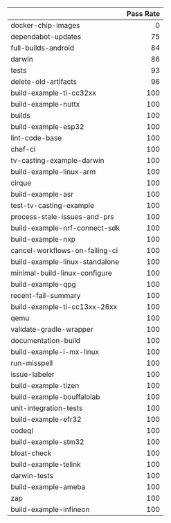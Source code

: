 |                                |   Pass Rate |
|:-------------------------------|------------:|
| docker-chip-images             |           0 |
| dependabot-updates             |          75 |
| full-builds-android            |          84 |
| darwin                         |          86 |
| tests                          |          93 |
| delete-old-artifacts           |          96 |
| build-example-ti-cc32xx        |         100 |
| build-example-nuttx            |         100 |
| builds                         |         100 |
| build-example-esp32            |         100 |
| lint-code-base                 |         100 |
| chef-ci                        |         100 |
| tv-casting-example-darwin      |         100 |
| build-example-linux-arm        |         100 |
| cirque                         |         100 |
| build-example-asr              |         100 |
| test-tv-casting-example        |         100 |
| process-stale-issues-and-prs   |         100 |
| build-example-nrf-connect-sdk  |         100 |
| build-example-nxp              |         100 |
| cancel-workflows-on-failing-ci |         100 |
| build-example-linux-standalone |         100 |
| minimal-build-linux-configure  |         100 |
| build-example-qpg              |         100 |
| recent-fail-summary            |         100 |
| build-example-ti-cc13xx-26xx   |         100 |
| qemu                           |         100 |
| validate-gradle-wrapper        |         100 |
| documentation-build            |         100 |
| build-example-i-mx-linux       |         100 |
| run-misspell                   |         100 |
| issue-labeler                  |         100 |
| build-example-tizen            |         100 |
| build-example-bouffalolab      |         100 |
| unit-integration-tests         |         100 |
| build-example-efr32            |         100 |
| codeql                         |         100 |
| build-example-stm32            |         100 |
| bloat-check                    |         100 |
| build-example-telink           |         100 |
| darwin-tests                   |         100 |
| build-example-ameba            |         100 |
| zap                            |         100 |
| build-example-infineon         |         100 |
